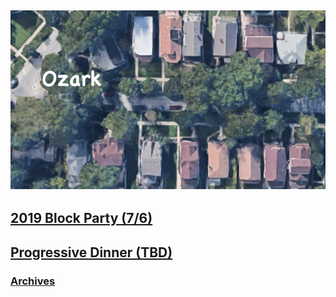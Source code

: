![Ozark](/assets/images/ozark.jpg "Ozark")
-----

## [2019 Block Party (7/6)](/2019blockparty/)
## [Progressive Dinner (TBD)](/2019progressivedinner/)

### [Archives](/archived/)
